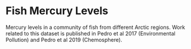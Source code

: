 # Fish Mercury Levels
Mercury levels in a community of fish from different Arctic regions. Work related to this dataset is published in Pedro et al 2017 (Environmental Pollution) and Pedro et al 2019 (Chemosphere).
